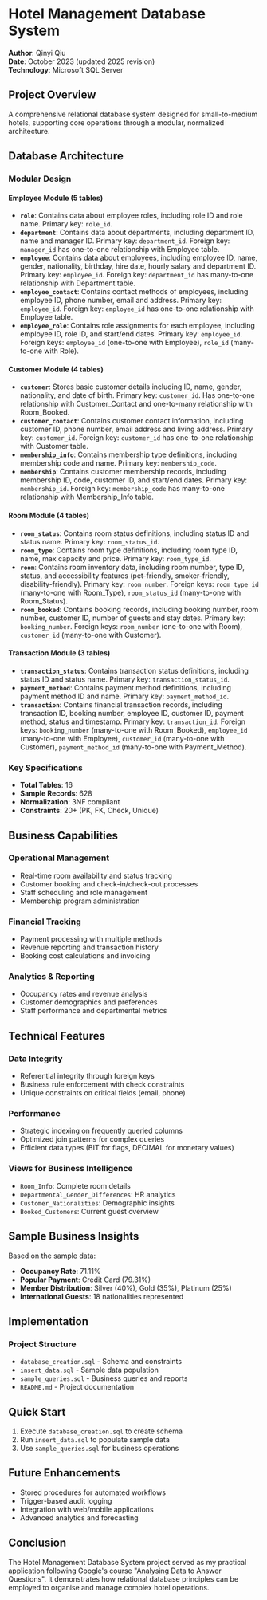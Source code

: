 # Hotel Management Database System

**Author**: Qinyi Qiu  
**Date**: October 2023 (updated 2025 revision)  
**Technology**: Microsoft SQL Server

## Project Overview

A comprehensive relational database system designed for small-to-medium hotels, supporting core operations through a modular, normalized architecture.

## Database Architecture

### Modular Design

#### Employee Module (5 tables)
- **`role`**: Contains data about employee roles, including role ID and role name. Primary key: `role_id`.
- **`department`**: Contains data about departments, including department ID, name and manager ID. Primary key: `department_id`. Foreign key: `manager_id` has one-to-one relationship with Employee table.
- **`employee`**: Contains data about employees, including employee ID, name, gender, nationality, birthday, hire date, hourly salary and department ID. Primary key: `employee_id`. Foreign key: `department_id` has many-to-one relationship with Department table.
- **`employee_contact`**: Contains contact methods of employees, including employee ID, phone number, email and address. Primary key: `employee_id`. Foreign key: `employee_id` has one-to-one relationship with Employee table.
- **`employee_role`**: Contains role assignments for each employee, including employee ID, role ID, and start/end dates. Primary key: `employee_id`. Foreign keys: `employee_id` (one-to-one with Employee), `role_id` (many-to-one with Role).

#### Customer Module (4 tables)
- **`customer`**: Stores basic customer details including ID, name, gender, nationality, and date of birth. Primary key: `customer_id`. Has one-to-one relationship with Customer_Contact and one-to-many relationship with Room_Booked.
- **`customer_contact`**: Contains customer contact information, including customer ID, phone number, email address and living address. Primary key: `customer_id`. Foreign key: `customer_id` has one-to-one relationship with Customer table.
- **`membership_info`**: Contains membership type definitions, including membership code and name. Primary key: `membership_code`.
- **`membership`**: Contains customer membership records, including membership ID, code, customer ID, and start/end dates. Primary key: `membership_id`. Foreign key: `membership_code` has many-to-one relationship with Membership_Info table.

#### Room Module (4 tables)
- **`room_status`**: Contains room status definitions, including status ID and status name. Primary key: `room_status_id`.
- **`room_type`**: Contains room type definitions, including room type ID, name, max capacity and price. Primary key: `room_type_id`.
- **`room`**: Contains room inventory data, including room number, type ID, status, and accessibility features (pet-friendly, smoker-friendly, disability-friendly). Primary key: `room_number`. Foreign keys: `room_type_id` (many-to-one with Room_Type), `room_status_id` (many-to-one with Room_Status).
- **`room_booked`**: Contains booking records, including booking number, room number, customer ID, number of guests and stay dates. Primary key: `booking_number`. Foreign keys: `room_number` (one-to-one with Room), `customer_id` (many-to-one with Customer).

#### Transaction Module (3 tables)
- **`transaction_status`**: Contains transaction status definitions, including status ID and status name. Primary key: `transaction_status_id`.
- **`payment_method`**: Contains payment method definitions, including payment method ID and name. Primary key: `payment_method_id`.
- **`transaction`**: Contains financial transaction records, including transaction ID, booking number, employee ID, customer ID, payment method, status and timestamp. Primary key: `transaction_id`. Foreign keys: `booking_number` (many-to-one with Room_Booked), `employee_id` (many-to-one with Employee), `customer_id` (many-to-one with Customer), `payment_method_id` (many-to-one with Payment_Method).

### Key Specifications
- **Total Tables**: 16
- **Sample Records**: 628
- **Normalization**: 3NF compliant
- **Constraints**: 20+ (PK, FK, Check, Unique)

## Business Capabilities

### Operational Management
- Real-time room availability and status tracking
- Customer booking and check-in/check-out processes
- Staff scheduling and role management
- Membership program administration

### Financial Tracking
- Payment processing with multiple methods
- Revenue reporting and transaction history
- Booking cost calculations and invoicing

### Analytics & Reporting
- Occupancy rates and revenue analysis
- Customer demographics and preferences
- Staff performance and departmental metrics

## Technical Features

### Data Integrity
- Referential integrity through foreign keys
- Business rule enforcement with check constraints
- Unique constraints on critical fields (email, phone)

### Performance
- Strategic indexing on frequently queried columns
- Optimized join patterns for complex queries
- Efficient data types (BIT for flags, DECIMAL for monetary values)

### Views for Business Intelligence
- `Room_Info`: Complete room details
- `Departmental_Gender_Differences`: HR analytics
- `Customer_Nationalities`: Demographic insights
- `Booked_Customers`: Current guest overview

## Sample Business Insights

Based on the sample data:
- **Occupancy Rate**: 71.11% 
- **Popular Payment**: Credit Card (79.31%)
- **Member Distribution**: Silver (40%), Gold (35%), Platinum (25%)
- **International Guests**: 18 nationalities represented

## Implementation

### Project Structure
- `database_creation.sql` - Schema and constraints
- `insert_data.sql` - Sample data population  
- `sample_queries.sql` - Business queries and reports
- `README.md` - Project documentation
  
## Quick Start

1. Execute `database_creation.sql` to create schema
2. Run `insert_data.sql` to populate sample data
3. Use `sample_queries.sql` for business operations

## Future Enhancements

- Stored procedures for automated workflows
- Trigger-based audit logging
- Integration with web/mobile applications
- Advanced analytics and forecasting

## Conclusion
The Hotel Management Database System project served as my practical application following Google's course "Analysing Data to Answer Questions".
It demonstrates how relational database principles can be employed to organise and manage complex hotel operations.
